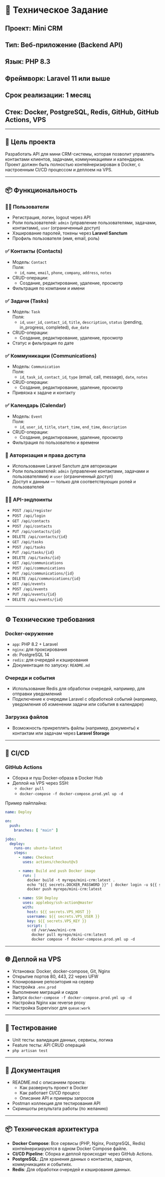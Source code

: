 # 📝 Техническое Задание  
## Проект: **Mini CRM**  
## Тип: Веб-приложение (Backend API)  
## Язык: PHP 8.3  
## Фреймворк: Laravel 11 или выше  
## Срок реализации: 1 месяц  
## Стек: Docker, PostgreSQL, Redis, GitHub, GitHub Actions, VPS

---

## 🎯 Цель проекта  
Разработать API для мини CRM-системы, которая позволит управлять контактами клиентов, задачами, коммуникациями и календарем. Проект должен быть полностью контейнеризирован в Docker, с настроенным CI/CD процессом и деплоем на VPS.

---

## 📦 Функциональность

### 🧑‍💻 Пользователи
- Регистрация, логин, logout через API
- Роли пользователей: `admin` (управление пользователями, задачами, контактами), `user` (ограниченный доступ)
- Хэширование паролей, токены через **Laravel Sanctum**
- Профиль пользователя (имя, email, роль)

### ✅ Контакты (Contacts)
- Модель: `Contact`  
  Поля:
  - `id`, `name`, `email`, `phone`, `company`, `address`, `notes`
- CRUD-операции:
  - Создание, редактирование, удаление, просмотр
- Фильтрация по компании и имени

### ✅ Задачи (Tasks)
- Модель: `Task`  
  Поля:
  - `id`, `user_id`, `contact_id`, `title`, `description`, `status` (pending, in_progress, completed), `due_date`
- CRUD-операции:
  - Создание, редактирование, удаление, просмотр
- Статус и фильтрация по дате

### ✅ Коммуникации (Communications)
- Модель: `Communication`  
  Поля:
  - `id`, `task_id`, `contact_id`, `type` (email, call, message), `date`, `notes`
- CRUD-операции:
  - Создание, редактирование, удаление, просмотр
- Привязка к задаче и контакту

### ✅ Календарь (Calendar)
- Модель: `Event`  
  Поля:
  - `id`, `user_id`, `title`, `start_time`, `end_time`, `description`
- CRUD-операции:
  - Создание, редактирование, удаление, просмотр
- Фильтрация по пользователю и времени

### 🔐 Авторизация и права доступа
- Использование Laravel Sanctum для авторизации
- Роли пользователей: `admin` (управление контактами, задачами и пользователями) и `user` (ограниченный доступ)
- Доступ к данным — только для соответствующих ролей и пользователей

### 🧑‍🏫 API-эндпоинты
- `POST /api/register`
- `POST /api/login`
- `GET /api/contacts`
- `POST /api/contacts`
- `PUT /api/contacts/{id}`
- `DELETE /api/contacts/{id}`
- `GET /api/tasks`
- `POST /api/tasks`
- `PUT /api/tasks/{id}`
- `DELETE /api/tasks/{id}`
- `GET /api/communications`
- `POST /api/communications`
- `PUT /api/communications/{id}`
- `DELETE /api/communications/{id}`
- `GET /api/events`
- `POST /api/events`
- `PUT /api/events/{id}`
- `DELETE /api/events/{id}`

---

## ⚙️ Технические требования

### Docker-окружение
- `app`: PHP 8.2 + Laravel
- `nginx`: для проксирования
- `db`: PostgreSQL 14
- `redis`: для очередей и кэширования
- Документация по запуску: `README.md`

### Очереди и события
- Использование Redis для обработки очередей, например, для отправки уведомлений
- Подключение к очередям Laravel с обработкой событий (например, уведомления об изменении задачи или события в календаре)

### Загрузка файлов
- Возможность прикреплять файлы (например, документы) к контактам или задачам через **Laravel Storage**

---

## 🔁 CI/CD

### GitHub Actions
- Сборка и пуш Docker-образа в Docker Hub
- Деплой на VPS через SSH:
  - `docker pull`
  - `docker-compose -f docker-compose.prod.yml up -d`

Пример пайплайна:
```yaml
name: Deploy

on:
  push:
    branches: [ "main" ]

jobs:
  deploy:
    runs-on: ubuntu-latest
    steps:
      - name: Checkout
        uses: actions/checkout@v3

      - name: Build and push Docker image
        run: |
          docker build -t myrepo/mini-crm:latest .
          echo "${{ secrets.DOCKER_PASSWORD }}" | docker login -u ${{ secrets.DOCKER_USERNAME }} --password-stdin
          docker push myrepo/mini-crm:latest

      - name: SSH Deploy
        uses: appleboy/ssh-action@master
        with:
          host: ${{ secrets.VPS_HOST }}
          username: ${{ secrets.VPS_USER }}
          key: ${{ secrets.VPS_KEY }}
          script: |
            cd /var/www/mini-crm
            docker pull myrepo/mini-crm:latest
            docker compose -f docker-compose.prod.yml up -d
```

---

## 🌐 Деплой на VPS

- Установка: Docker, docker-compose, Git, Nginx
- Открытие портов 80, 443, 22 через UFW
- Клонирование репозитория на сервер
- Настройка `.env.prod`
- Выполнение миграций и сидов
- Запуск `docker-compose -f docker-compose.prod.yml up -d`
- Настройка Nginx как reverse proxy
- Настройка Supervisor для `queue:work`

---

## 🧪 Тестирование

- Unit тесты: валидация данных, сервисы, логика
- Feature тесты: API CRUD операций
- `php artisan test`

---

## 📄 Документация

- README.md с описанием проекта:
  - Как развернуть проект в Docker
  - Как работает CI/CD процесс
  - Описание API и примеры запросов
- Postman коллекция для тестирования API
- Скриншоты результата работы (по желанию)

---

## 📦 Техническая архитектура

- **Docker Compose**: Все сервисы (PHP, Nginx, PostgreSQL, Redis) контейнеризируются в одном Docker Compose файле.
- **CI/CD Pipeline**: Сборка и деплой происходят через GitHub Actions.
- **PostgreSQL**: Для хранения данных о контактах, задачах, коммуникациях и событиях.
- **Redis**: Для обработки очередей и кэширования данных.